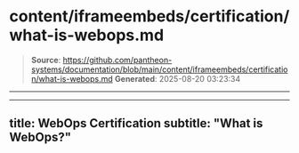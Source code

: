 # content/iframeembeds/certification/what-is-webops.md

> **Source**: https://github.com/pantheon-systems/documentation/blob/main/content/iframeembeds/certification/what-is-webops.md
> **Generated**: 2025-08-20 03:23:34

---

---
title: WebOps Certification
subtitle: "What is WebOps?"
---

<Partial file="certification-guide/what-is-webops.md" />
